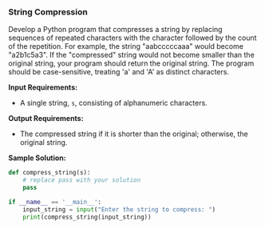 ### String Compression

Develop a Python program that compresses a string by replacing sequences of repeated characters with the character followed by the count of the repetition. For example, the string "aabcccccaaa" would become "a2b1c5a3". If the "compressed" string would not become smaller than the original string, your program should return the original string. The program should be case-sensitive, treating 'a' and 'A' as distinct characters.

**Input Requirements:**

- A single string, `s`, consisting of alphanumeric characters.

**Output Requirements:**

- The compressed string if it is shorter than the original; otherwise, the original string.

**Sample Solution:**

```python
def compress_string(s):
    # replace pass with your solution
    pass

if __name__ == '__main__':
    input_string = input("Enter the string to compress: ")
    print(compress_string(input_string))
```